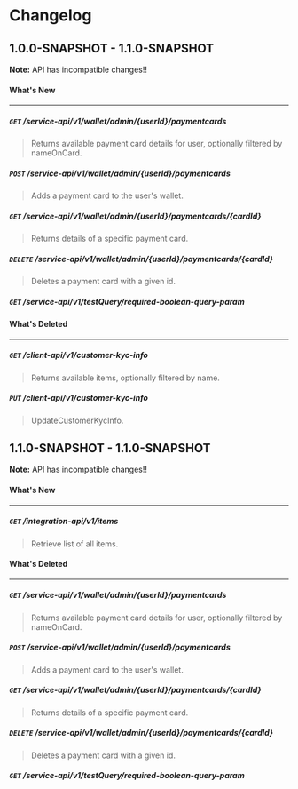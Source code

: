 # Changelog
## 1.0.0-SNAPSHOT - 1.1.0-SNAPSHOT
**Note:** API has incompatible changes!!
#### What's New
---

##### `GET` /service-api/v1/wallet/admin/{userId}/paymentcards

> Returns available payment card details for user, optionally filtered by nameOnCard.

##### `POST` /service-api/v1/wallet/admin/{userId}/paymentcards

> Adds a payment card to the user's wallet.

##### `GET` /service-api/v1/wallet/admin/{userId}/paymentcards/{cardId}

> Returns details of a specific payment card.

##### `DELETE` /service-api/v1/wallet/admin/{userId}/paymentcards/{cardId}

> Deletes a payment card with a given id.

##### `GET` /service-api/v1/testQuery/required-boolean-query-param


#### What's Deleted
---

##### `GET` /client-api/v1/customer-kyc-info

> Returns available items, optionally filtered by name.

##### `PUT` /client-api/v1/customer-kyc-info

> UpdateCustomerKycInfo.

## 1.1.0-SNAPSHOT - 1.1.0-SNAPSHOT
**Note:** API has incompatible changes!!
#### What's New
---

##### `GET` /integration-api/v1/items

> Retrieve list of all items.

#### What's Deleted
---

##### `GET` /service-api/v1/wallet/admin/{userId}/paymentcards

> Returns available payment card details for user, optionally filtered by nameOnCard.

##### `POST` /service-api/v1/wallet/admin/{userId}/paymentcards

> Adds a payment card to the user's wallet.

##### `GET` /service-api/v1/wallet/admin/{userId}/paymentcards/{cardId}

> Returns details of a specific payment card.

##### `DELETE` /service-api/v1/wallet/admin/{userId}/paymentcards/{cardId}

> Deletes a payment card with a given id.

##### `GET` /service-api/v1/testQuery/required-boolean-query-param


